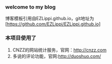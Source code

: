 ### welcome to my blog

博客模板引用自EZLippi.github.io，git地址为 [https://github.com/EZLippi/EZLippi.github.io]

### 本项目使用了

1. CNZZ的网站统计服务，官网：http://cnzz.com 
2. 多说的评论功能，官网:http://duoshuo.com/
